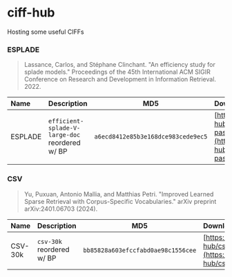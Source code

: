 # ciff-hub
Hosting some useful CIFFs 

### ESPLADE

> Lassance, Carlos, and Stéphane Clinchant. "An efficiency study for splade models." Proceedings of the 45th International ACM SIGIR Conference on Research and Development in Information Retrieval. 2022.

| Name | Description | MD5 | Download |
|:-----------|:--------------|-----|:---------|
| ESPLADE   | `efficient-splade-V-large-doc` reordered w/ BP  | `a6ecd8412e85b3e168dce983cede9ec5` | [https://storage.googleapis.com/ciff-hub/esplade/ciff/bp-msmarco-passage-esplade-quantized.ciff](https://storage.googleapis.com/ciff-hub/esplade/ciff/bp-msmarco-passage-esplade-quantized.ciff)|

### CSV

> Yu, Puxuan, Antonio Mallia, and Matthias Petri. "Improved Learned Sparse Retrieval with Corpus-Specific Vocabularies." arXiv preprint arXiv:2401.06703 (2024).

| Name | Description | MD5 | Download |
|:-----------|:--------------|-----|:---------|
| CSV-30k   | `csv-30k` reordered w/ BP  | `bb85828a603efccfabd0ae98c1556cee` | [https://storage.googleapis.com/ciff-hub/csv-30k/ciff/bp-csv-30k.ciff](https://storage.googleapis.com/ciff-hub/csv-30k/ciff/bp-csv-30k.ciff)|

